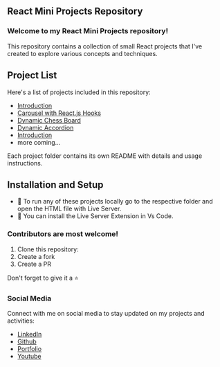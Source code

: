 ## React Mini Projects Repository

### Welcome to my React Mini Projects repository! 

This repository contains a collection of small React projects that I've created to explore various concepts and techniques.

## Project List

Here's a list of projects included in this repository:

- [Introduction](./introduction)
- [Carousel with React.js Hooks](./Carousel)
- [Dynamic Chess Board](./chess-board)
- [Dynamic Accordion](./accordion)
- [Introduction](./introduction)
- more coming...

Each project folder contains its own README with details and usage instructions.

## Installation and Setup

- 🚗 To run any of these projects locally go to the respective folder and open the HTML file with Live Server.
- 🔎 You can install the Live Server Extension in Vs Code.

### Contributors are most welcome!

1. Clone this repository:
2. Create a fork
3. Create a PR

Don't forget to give it a ⭐

### Social Media

Connect with me on social media to stay updated on my projects and activities:

- [LinkedIn](https://www.linkedin.com/in/vivek-srivas)
- [Github](https://github.com/Vivek3072)
- [Portfolio](https://vivek-srivastava.netlify.app/)
- [Youtube](https://www.youtube.com/@viveksrivastava3072)
